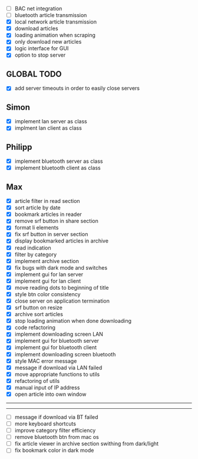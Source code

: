 - [ ] BAC net integration
- [ ] bluetooth article transmission
- [x] local network article transmission
- [x] download articles
- [x] loading animation when scraping
- [x] only download new articles
- [x] logic interface for GUI
- [x] option to stop server

## GLOBAL TODO
- [x] add server timeouts in order to easily close servers

## Simon
- [x] implement lan server as class
- [x] implment lan client as class

## Philipp
- [x] implement bluetooth server as class
- [x] implement bluetooth client as class

## Max
- [x] article filter in read section
- [x] sort article by date
- [x] bookmark articles in reader
- [x] remove srf button in share section
- [x] format li elements
- [x] fix srf button in server section
- [x] display bookmarked articles in archive
- [x] read indication
- [x] filter by category
- [x] implement archive section
- [x] fix bugs with dark mode and switches
- [x] implement gui for lan server
- [x] implement gui for lan client
- [x] move reading dots to beginning of title  
- [x] style btn color consistency
- [x] close server on application termination
- [x] srf button on resize    
- [x] archive sort articles  
- [x] stop loading animation when done downloading
- [x] code refactoring
- [x] implement downloading screen LAN
- [x] implement gui for bluetooth server
- [x] implement gui for bluetooth client
- [x] implement downloading screen bluetooth
- [x] style MAC error message
- [x] message if download via LAN failed
- [x] move appropriate functions to utils
- [x] refactoring of utils
- [x] manual input of IP address
- [x] open article into own window
---
---
- [ ] message if download via BT failed  
- [ ] more keyboard shortcuts
- [ ] improve category filter efficiency
- [ ] remove bluetooth btn from mac os
- [ ] fix article viewer in archive section swithing from dark/light  
- [ ] fix bookmark color in dark mode  
